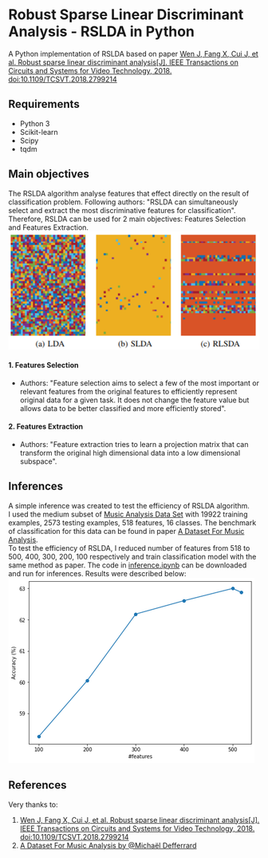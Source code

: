 # Robust Sparse Linear Discriminant Analysis - RSLDA in Python

A Python implementation of RSLDA based on paper [Wen J, Fang X, Cui J, et al. Robust sparse linear discriminant analysis[J]. IEEE Transactions on Circuits and Systems for Video Technology, 2018. doi:10.1109/TCSVT.2018.2799214](https://ieeexplore.ieee.org/document/8272002)

## Requirements
- Python 3
- Scikit-learn
- Scipy
- tqdm

## Main objectives
The RSLDA algorithm analyse features that effect directly on the result of classification problem. Following authors: "RSLDA can simultaneously select and extract the most discriminative features for classification". Therefore, RSLDA can be used for 2 main objectives: Features Selection and Features Extraction.
![visual_plot](plot_readme/visual.png)
#### 1. Features Selection
- Authors: "Feature selection aims to select a few of the most important or relevant features from the original features to efficiently represent original data for a given task. It does not change the feature value but allows
data to be better classified and more efficiently stored". 
#### 2. Features Extraction
- Authors: "Feature extraction tries to learn a projection matrix that can transform the original high dimensional data into a low dimensional subspace".

## Inferences
A simple inference was created to test the efficiency of RSLDA algorithm.\
I used the medium subset of [Music Analysis Data Set](https://github.com/mdeff/fma) with 19922 training examples, 2573 testing examples, 518 features, 16 classes. The benchmark of classification for this data can be found in paper [A Dataset For Music Analysis](https://arxiv.org/abs/1612.01840).\
To test the efficiency of RSLDA, I reduced number of features from 518 to 500, 400, 300, 200, 100 respectively and train classification model with the same method as paper. The code in [inference.ipynb](https://github.com/HoangPham3003/RSLDA-in-Python/blob/main/infer/code/inference.ipynb) can be downloaded and run for inferences. Results were described below:
![infer_result](plot_readme/infer_result.png)

## References
Very thanks to:
1. [Wen J, Fang X, Cui J, et al. Robust sparse linear discriminant analysis[J]. IEEE Transactions on Circuits and Systems for Video Technology, 2018. doi:10.1109/TCSVT.2018.2799214](https://ieeexplore.ieee.org/document/8272002)
2. [A Dataset For Music Analysis by @Michaël Defferrard](https://github.com/mdeff/fma)






